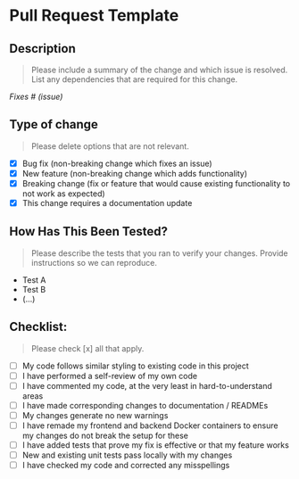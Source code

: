 # Pull Request Template

## Description

> Please include a summary of the change and which issue is resolved. List any dependencies that are required for this change.

*Fixes # (issue)*

## Type of change

> Please delete options that are not relevant.

- [x] Bug fix (non-breaking change which fixes an issue)
- [x] New feature (non-breaking change which adds functionality)
- [x] Breaking change (fix or feature that would cause existing functionality to not work as expected)
- [x] This change requires a documentation update

## How Has This Been Tested?

> Please describe the tests that you ran to verify your changes. Provide instructions so we can reproduce.

- Test A
- Test B
- (...)

## Checklist:

> Please check [x] all that apply.

- [ ] My code follows similar styling to existing code in this project
- [ ] I have performed a self-review of my own code
- [ ] I have commented my code, at the very least in hard-to-understand areas
- [ ] I have made corresponding changes to documentation / READMEs
- [ ] My changes generate no new warnings
- [ ] I have remade my frontend and backend Docker containers to ensure my changes do not break the setup for these
- [ ] I have added tests that prove my fix is effective or that my feature works
- [ ] New and existing unit tests pass locally with my changes
- [ ] I have checked my code and corrected any misspellings
